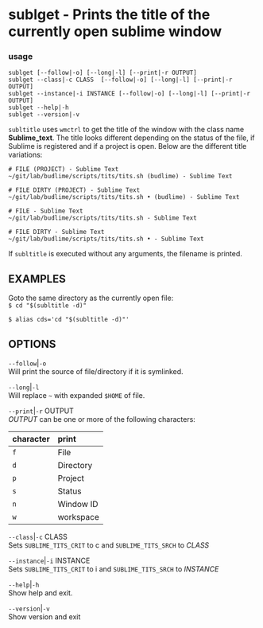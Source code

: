 # sublget - Prints the title of the currently open sublime window 

### usage

```text
sublget [--follow|-o] [--long|-l] [--print|-r OUTPUT]
sublget --class|-c CLASS  [--follow|-o] [--long|-l] [--print|-r OUTPUT]
sublget --instance|-i INSTANCE [--follow|-o] [--long|-l] [--print|-r OUTPUT] 
sublget --help|-h
sublget --version|-v
```

`subltitle` uses `wmctrl` to get the title of the window
with the class name **Sublime_text**. The title looks
different depending on the status of the file, if Sublime is
registered and if a project is open. Below are the different
title variations:  

``` text
# FILE (PROJECT) - Sublime Text
~/git/lab/budlime/scripts/tits/tits.sh (budlime) - Sublime Text

# FILE DIRTY (PROJECT) - Sublime Text
~/git/lab/budlime/scripts/tits/tits.sh • (budlime) - Sublime Text

# FILE - Sublime Text
~/git/lab/budlime/scripts/tits/tits.sh - Sublime Text

# FILE DIRTY - Sublime Text
~/git/lab/budlime/scripts/tits/tits.sh • - Sublime Text
```


If `subltitle` is executed without any arguments, the
filename is printed.

EXAMPLES
--------


Goto the same directory as the currently open file:  
`$ cd "$(subltitle -d)"`  

`$ alias cds='cd "$(subltitle -d)"'`  


OPTIONS
-------

`--follow`|`-o`  
Will print the source of file/directory if it is symlinked.

`--long`|`-l`  
Will replace `~` with expanded `$HOME` of file.

`--print`|`-r` OUTPUT  
*OUTPUT* can be one or more of the following  characters:  

|character | print
|:---------|:-----
|`f`       | File  
|`d`       | Directory  
|`p`       | Project  
|`s`       | Status  
|`n`       | Window ID  
|`w`       | workspace  



`--class`|`-c` CLASS  
Sets `SUBLIME_TITS_CRIT` to c and `SUBLIME_TITS_SRCH` to
*CLASS*

`--instance`|`-i` INSTANCE  
Sets `SUBLIME_TITS_CRIT` to i and `SUBLIME_TITS_SRCH` to
*INSTANCE*

`--help`|`-h`  
Show help and exit.

`--version`|`-v`  
Show version and exit



